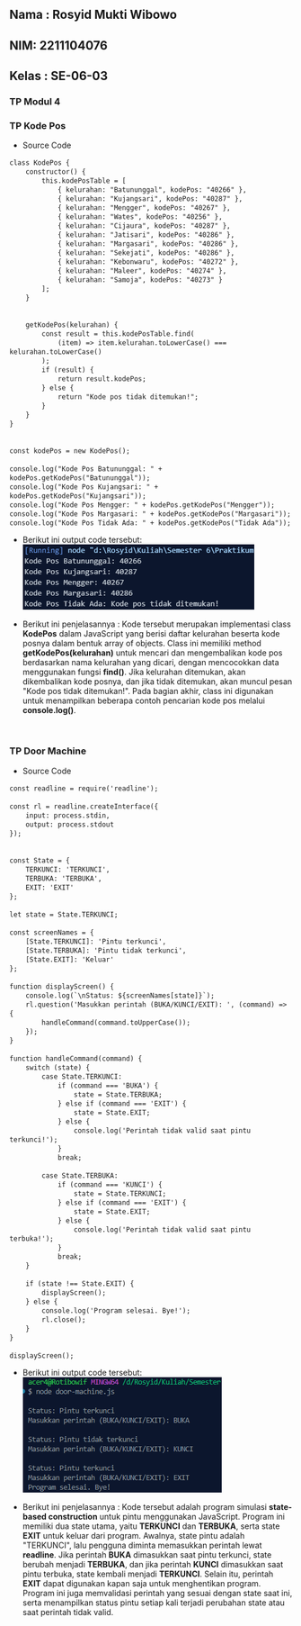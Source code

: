 <h2>Nama : Rosyid Mukti Wibowo</h2>
<h2>NIM: 2211104076</h2>
<h2>Kelas : SE-06-03</h2>

<h3>TP Modul 4</h3>

### TP Kode Pos
- Source Code 
```
class KodePos {
    constructor() {
        this.kodePosTable = [
            { kelurahan: "Batununggal", kodePos: "40266" },
            { kelurahan: "Kujangsari", kodePos: "40287" },
            { kelurahan: "Mengger", kodePos: "40267" },
            { kelurahan: "Wates", kodePos: "40256" },
            { kelurahan: "Cijaura", kodePos: "40287" },
            { kelurahan: "Jatisari", kodePos: "40286" },
            { kelurahan: "Margasari", kodePos: "40286" },
            { kelurahan: "Sekejati", kodePos: "40286" },
            { kelurahan: "Kebonwaru", kodePos: "40272" },
            { kelurahan: "Maleer", kodePos: "40274" },
            { kelurahan: "Samoja", kodePos: "40273" }
        ];
    }

    
    getKodePos(kelurahan) {
        const result = this.kodePosTable.find(
            (item) => item.kelurahan.toLowerCase() === kelurahan.toLowerCase()
        );
        if (result) {
            return result.kodePos;
        } else {
            return "Kode pos tidak ditemukan!";
        }
    }
}


const kodePos = new KodePos(); 

console.log("Kode Pos Batununggal: " + kodePos.getKodePos("Batununggal"));
console.log("Kode Pos Kujangsari: " + kodePos.getKodePos("Kujangsari"));
console.log("Kode Pos Mengger: " + kodePos.getKodePos("Mengger"));
console.log("Kode Pos Margasari: " + kodePos.getKodePos("Margasari"));
console.log("Kode Pos Tidak Ada: " + kodePos.getKodePos("Tidak Ada")); 
```

- Berikut ini output code tersebut: <br>
![Kode-Pos](kodepos.png)

- Berikut ini penjelasannya : Kode tersebut merupakan implementasi class **KodePos** dalam JavaScript yang berisi daftar kelurahan beserta kode posnya dalam bentuk array of objects. Class ini memiliki method **getKodePos(kelurahan)** untuk mencari dan mengembalikan kode pos berdasarkan nama kelurahan yang dicari, dengan mencocokkan data menggunakan fungsi **find()**. Jika kelurahan ditemukan, akan dikembalikan kode posnya, dan jika tidak ditemukan, akan muncul pesan "Kode pos tidak ditemukan!". Pada bagian akhir, class ini digunakan untuk menampilkan beberapa contoh pencarian kode pos melalui **console.log()**.

<br>

### TP Door Machine
- Source Code 
```
const readline = require('readline');

const rl = readline.createInterface({
    input: process.stdin,
    output: process.stdout
});


const State = {
    TERKUNCI: 'TERKUNCI',
    TERBUKA: 'TERBUKA',
    EXIT: 'EXIT'
};

let state = State.TERKUNCI; 

const screenNames = {
    [State.TERKUNCI]: 'Pintu terkunci',
    [State.TERBUKA]: 'Pintu tidak terkunci',
    [State.EXIT]: 'Keluar'
};

function displayScreen() {
    console.log(`\nStatus: ${screenNames[state]}`);
    rl.question('Masukkan perintah (BUKA/KUNCI/EXIT): ', (command) => {
        handleCommand(command.toUpperCase());
    });
}

function handleCommand(command) {
    switch (state) {
        case State.TERKUNCI:
            if (command === 'BUKA') {
                state = State.TERBUKA;
            } else if (command === 'EXIT') {
                state = State.EXIT;
            } else {
                console.log('Perintah tidak valid saat pintu terkunci!');
            }
            break;

        case State.TERBUKA:
            if (command === 'KUNCI') {
                state = State.TERKUNCI;
            } else if (command === 'EXIT') {
                state = State.EXIT;
            } else {
                console.log('Perintah tidak valid saat pintu terbuka!');
            }
            break;
    }

    if (state !== State.EXIT) {
        displayScreen(); 
    } else {
        console.log('Program selesai. Bye!');
        rl.close(); 
    }
}

displayScreen(); 
```

- Berikut ini output code tersebut: <br>
![Door-Machine](doormachine.png)

- Berikut ini penjelasannya : Kode tersebut adalah program simulasi **state-based construction** untuk pintu menggunakan JavaScript. Program ini memiliki dua state utama, yaitu **TERKUNCI** dan **TERBUKA**, serta state **EXIT** untuk keluar dari program. Awalnya, state pintu adalah "TERKUNCI", lalu pengguna diminta memasukkan perintah lewat **readline**. Jika perintah **BUKA** dimasukkan saat pintu terkunci, state berubah menjadi **TERBUKA**, dan jika perintah **KUNCI** dimasukkan saat pintu terbuka, state kembali menjadi **TERKUNCI**. Selain itu, perintah **EXIT** dapat digunakan kapan saja untuk menghentikan program. Program ini juga memvalidasi perintah yang sesuai dengan state saat ini, serta menampilkan status pintu setiap kali terjadi perubahan state atau saat perintah tidak valid.